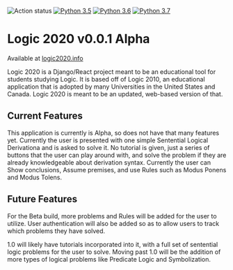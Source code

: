 ![Action status](https://github.com/Fizzizist/logic2020/workflows/logic2020%20CI/badge.svg)
[![Python 3.5](https://img.shields.io/badge/python-3.6-blue.svg)](https://www.python.org/downloads/release/python-350/)
[![Python 3.6](https://img.shields.io/badge/python-3.6-blue.svg)](https://www.python.org/downloads/release/python-360/)
[![Python 3.7](https://img.shields.io/badge/python-3.7-blue.svg)](https://www.python.org/downloads/release/python-370/)
# Logic 2020 v0.0.1 Alpha #

Available at [logic2020.info](http://logic2020.info)

Logic 2020 is a Django/React project meant to be an educational tool for students studying Logic.
It is based off of Logic 2010, an educational application that is adopted by many Universities in the United States and Canada.
Logic 2020 is meant to be an updated, web-based version of that.

## Current Features ##

This application is currently is Alpha, so does not have that many features yet.
Currently the user is presented with one simple Sentential Logical Derivationa and is asked to solve it. No tutorial is
given, just a series of buttons that the user can play around with, and solve the problem if they are already knowledgeable
about derivation syntax.
Currently the user can Show conclusions, Assume premises, and use Rules such as Modus Ponens and Modus Tolens.

## Future Features ##

For the Beta build, more problems and Rules will be added for the user to utilize. User authentication will also be added so 
as to allow users to track which problems they have solved.

1.0 will likely have tutorials incorporated into it, with a full set of sentential logic problems for the user to solve.
Moving past 1.0 will be the addition of more types of logical problems like Predicate Logic and Symbolization.
